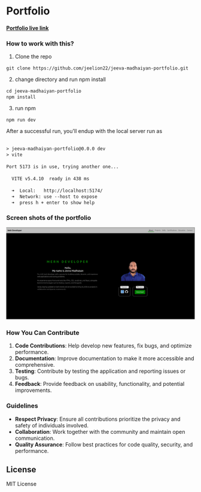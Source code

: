 # Portfolio

#### [Portfolio live link](https://jeeva-madhaiyan.netlify.app)

### How to work with this?

1. Clone the repo

```
git clone https://github.com/jeelion22/jeeva-madhaiyan-portfolio.git
```

2. change directory and run npm install

```
cd jeeva-madhaiyan-portfolio
npm install
```

3. run npm

```
npm run dev
```

After a successful run, you'll endup with the local server run as

```

> jeeva-madhaiyan-portfolio@0.0.0 dev
> vite

Port 5173 is in use, trying another one...

  VITE v5.4.10  ready in 438 ms

  ➜  Local:   http://localhost:5174/
  ➜  Network: use --host to expose
  ➜  press h + enter to show help

```

### Screen shots of the portfolio

![Portfolio](./src/assets/portfolio.png)

### How You Can Contribute

1. **Code Contributions**: Help develop new features, fix bugs, and optimize performance.
2. **Documentation**: Improve documentation to make it more accessible and comprehensive.
3. **Testing**: Contribute by testing the application and reporting issues or bugs.
4. **Feedback**: Provide feedback on usability, functionality, and potential improvements.

### Guidelines

- **Respect Privacy**: Ensure all contributions prioritize the privacy and safety of individuals involved.
- **Collaboration**: Work together with the community and maintain open communication.
- **Quality Assurance**: Follow best practices for code quality, security, and performance.

## License

MIT License
